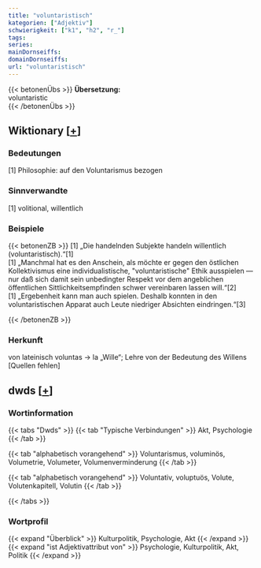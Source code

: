 ```yaml
---
title: "voluntaristisch"
kategorien: ["Adjektiv"]
schwierigkeit: ["k1", "h2", "r_"]
tags:
series:
mainDornseiffs:
domainDornseiffs:
url: "voluntaristisch"
---
```


{{< betonenÜbs >}}
**Übersetzung:**  
voluntaristic  
{{< /betonenÜbs >}}

## Wiktionary [[+](https://de.wiktionary.org/wiki/voluntaristisch)]

### Bedeutungen
[1] Philosophie: auf den Voluntarismus bezogen  

### Sinnverwandte
[1] volitional, willentlich  

### Beispiele
{{< betonenZB >}}
[1] „Die handelnden Subjekte handeln willentlich (voluntaristisch).“[1]  
[1] „Manchmal hat es den Anschein, als möchte er gegen den östlichen Kollektivismus eine individualistische, "voluntaristische" Ethik ausspielen — nur daß sich damit sein unbedingter Respekt vor dem angeblichen öffentlichen Sittlichkeitsempfinden schwer vereinbaren lassen will.“[2]  
[1] „Ergebenheit kann man auch spielen. Deshalb konnten in den voluntaristischen Apparat auch Leute niedriger Absichten eindringen.“[3]  

{{< /betonenZB >}}
### Herkunft
von lateinisch voluntas → la „Wille“; Lehre von der Bedeutung des Willens [Quellen fehlen]  



## dwds [[+](https://www.dwds.de/wb/voluntaristisch)]

### Wortinformation
{{< tabs "Dwds" >}}
{{< tab "Typische Verbindungen" >}}
Akt, Psychologie
{{< /tab >}}

{{< tab "alphabetisch vorangehend" >}}
Voluntarismus, voluminös, Volumetrie, Volumeter, Volumenverminderung
{{< /tab >}}

{{< tab "alphabetisch vorangehend" >}}
Voluntativ, voluptuös, Volute, Volutenkapitell, Volutin
{{< /tab >}}

{{< /tabs >}}

### Wortprofil
{{< expand "Überblick" >}} Kulturpolitik, Psychologie, Akt {{< /expand >}}
{{< expand "ist Adjektivattribut von" >}} Psychologie, Kulturpolitik, Akt, Politik {{< /expand >}}

